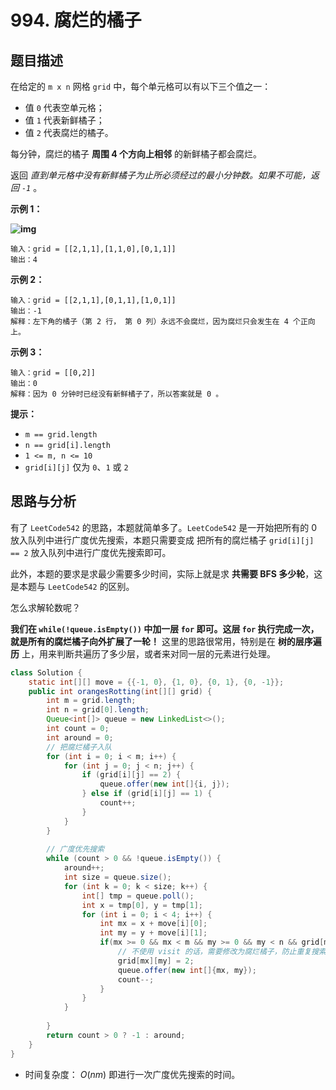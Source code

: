 # 994. 腐烂的橘子

## 题目描述

在给定的 `m x n` 网格 `grid` 中，每个单元格可以有以下三个值之一：

- 值 `0` 代表空单元格；
- 值 `1` 代表新鲜橘子；
- 值 `2` 代表腐烂的橘子。

每分钟，腐烂的橘子 **周围 4 个方向上相邻** 的新鲜橘子都会腐烂。

返回 *直到单元格中没有新鲜橘子为止所必须经过的最小分钟数。如果不可能，返回 `-1`* 。

**示例 1：**

**![img](https://tva1.sinaimg.cn/large/008vxvgGgy1h8fxsw663lj310a07n76k.jpg)**

```
输入：grid = [[2,1,1],[1,1,0],[0,1,1]]
输出：4
```

**示例 2：**

```
输入：grid = [[2,1,1],[0,1,1],[1,0,1]]
输出：-1
解释：左下角的橘子（第 2 行， 第 0 列）永远不会腐烂，因为腐烂只会发生在 4 个正向上。
```

**示例 3：**

```
输入：grid = [[0,2]]
输出：0
解释：因为 0 分钟时已经没有新鲜橘子了，所以答案就是 0 。
```

**提示：**

- `m == grid.length`
- `n == grid[i].length`
- `1 <= m, n <= 10`
- `grid[i][j]` 仅为 `0`、`1` 或 `2`

## 思路与分析

有了 `LeetCode542` 的思路，本题就简单多了。`LeetCode542` 是一开始把所有的 0 放入队列中进行广度优先搜索，本题只需要变成 把所有的腐烂橘子 `grid[i][j] == 2` 放入队列中进行广度优先搜索即可。

此外，本题的要求是求最少需要多少时间，实际上就是求 **共需要 BFS 多少轮**，这是本题与 `LeetCode542` 的区别。 

怎么求解轮数呢？

**我们在 `while(!queue.isEmpty())` 中加一层 `for` 即可。这层 `for` 执行完成一次，就是所有的腐烂橘子向外扩展了一轮！** 这里的思路很常用，特别是在 **树的层序遍历** 上，用来判断共遍历了多少层，或者来对同一层的元素进行处理。

```java
class Solution {
    static int[][] move = {{-1, 0}, {1, 0}, {0, 1}, {0, -1}};
    public int orangesRotting(int[][] grid) {
        int m = grid.length;
        int n = grid[0].length;
        Queue<int[]> queue = new LinkedList<>();
        int count = 0;
        int around = 0;
        // 把腐烂橘子入队
        for (int i = 0; i < m; i++) {
            for (int j = 0; j < n; j++) {
                if (grid[i][j] == 2) {
                    queue.offer(new int[]{i, j});
                } else if (grid[i][j] == 1) {
                    count++;
                }
            }
        }
        
        // 广度优先搜索
        while (count > 0 && !queue.isEmpty()) {
            around++;
            int size = queue.size();
            for (int k = 0; k < size; k++) {
                int[] tmp = queue.poll();
                int x = tmp[0], y = tmp[1];
                for (int i = 0; i < 4; i++) {
                    int mx = x + move[i][0];
                    int my = y + move[i][1];
                    if(mx >= 0 && mx < m && my >= 0 && my < n && grid[mx][my] == 1) {
                        // 不使用 visit 的话，需要修改为腐烂橘子，防止重复搜索
                        grid[mx][my] = 2;
                        queue.offer(new int[]{mx, my});
                        count--;
                    }
                }
            }
            
        }
        return count > 0 ? -1 : around;
    }
}
```

- 时间复杂度： $O(nm)$ 即进行一次广度优先搜索的时间。


